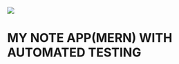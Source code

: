  ![](https://github.com/ekpangmichael/github-ci/workflows/CI/badge.svg)

# MY NOTE APP(MERN) WITH AUTOMATED TESTING

